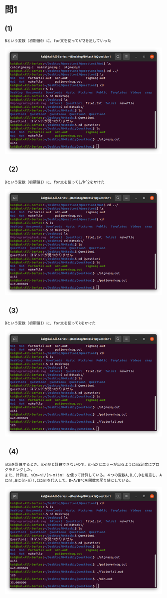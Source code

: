 # 問1

## (1)
```
Bという変数（初期値0）に、for文を使ってk^2を足していった
```
[![](./imagequestion1/question1no1.png)](./imagequestion1/question1no1.png)

## （2）
```
Bという変数（初期値1）に、for文を使って1/k^2をかけた
```
[![](./imagequestion1/question1no2.png)](./imagequestion1/question1no2.png)

## （3）
```
Bという変数（初期値1）に、for文を使ってkをかけた
```
[![](./imagequestion1/question1no3.png)](./imagequestion1/question1no3.png)

## （4）
```
nCmを計算するとき、m>nだと計算できないので、m>nだとエラーが出るようにmain文にプログラミングした。
また、計算は、nCm=n!/(n-m)!m! を使って計算している。４つの変数A,B,C,Dを用意し、Aにn!,Bに(n-m)!,Cにm!を代入して、D=A/B*Cを関数の戻り値としている。
```
[![](./imagequestion1/question1no4.png)](./imagequestion1/question1no4.png)
